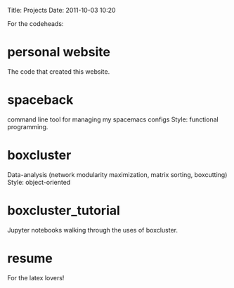 Title: Projects
Date: 2011-10-03 10:20

For the codeheads:

# personal website
The code that created this website.

# spaceback
command line tool for managing my spacemacs configs
Style: functional programming.

# boxcluster
Data-analysis (network modularity maximization, matrix sorting, boxcutting)
Style: object-oriented

# boxcluster_tutorial
Jupyter notebooks walking through the uses of boxcluster.

# resume
For the latex lovers!
